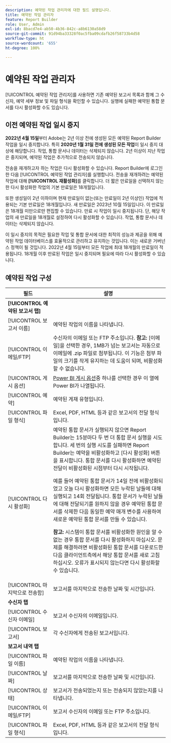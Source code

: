 ```yaml
---
description: 예약된 작업 관리자에 대한 필드 설명입니다.
title: 예약된 작업 관리자
feature: Report Builder
role: User, Admin
exl-id: 8bacd7e4-ab50-4b36-842c-a8b6130a58d9
source-git-commit: 91d94ba33328f0ac5fba09cdafb26f58733b4d58
workflow-type: ht
source-wordcount: '655'
ht-degree: 100%

---
```


# 예약된 작업 관리자

[!UICONTROL 예약된 작업 관리자]를 사용하면 기존 예약된 보고서 목록과 함께 그 수신자, 예약 세부 정보 및 파일 형식을 확인할 수 있습니다. 실행에 실패한 예약된 통합 문서를 다시 활성화할 수도 있습니다.

## 이전 예약된 작업 일시 중지

**2022년 4월 15일**&#x200B;부터 Adobe는 2년 이상 전에 생성된 모든 예약된 Report Builder 작업을 일시 중지합니다. 특히 **2020년 1월 31일 전에 생성된 모든 작업**&#x200B;이 일시 중지 대상에 해당합니다. 작업, 통합 문서나 데이터는 삭제되지 않습니다. 2년 이상이 지난 작업은 중지되며, 예약된 작업은 추가적으로 전송되지 않습니다.

전송을 재개하고자 하는 작업은 다시 활성화할 수 있습니다. Report Builder에 로그인한 다음 [!UICONTROL 예약된 작업 관리자]를 실행합니다. 전송을 재개하려는 예약된 작업에 대해 **[!UICONTROL 재활성화]**&#x200B;를 클릭합니다. 더 짧은 만료일을 선택하지 않는 한 다시 활성화한 작업의 기본 만료일은 18개월입니다.

또한 생성일이 2년 이하이며 현재 만료일이 없는(또는 만료일이 2년 이상인) 작업에 적용되는 기본 만료일은 18개월입니다. 새 만료일은 2023년 10월 15일입니다. 이 만료일은 18개월 미만으로만 편집할 수 있습니다. 만료 시 작업이 일시 중지됩니다. 단, 해당 작업의 새 만료일을 18개월로 설정하여 다시 활성화할 수 있습니다. 작업, 통합 문서나 데이터는 삭제되지 않습니다.

이 일시 중지의 목적은 필요한 작업 및 통합 문서에 대한 최적의 성능과 제공을 위해 예약된 작업 데이터베이스를 효율적으로 관리하고 유지하는 것입니다. 이는 새로운 거버넌스 정책이 될 것입니다. 2022년 4월 15일부터 모든 작업에 최대 18개월의 만료일이 적용됩니다. 18개월 이후 만료된 작업은 일시 중지되며 필요에 따라 다시 활성화할 수 있습니다.

## 예약된 작업 구성

| 필드 | 설명 |
| --- | --- |
| **[!UICONTROL 예약된 보고서 탭]** |  |
| [!UICONTROL 보고서 이름] | 예약된 작업의 이름을 나타냅니다. |
| [!UICONTROL 이메일/FTP] | 수신자의 이메일 또는 FTP 주소입니다. **참고:** [이메일]을 선택한 경우, 1MB가 넘는 보고서는 자동으로 이메일에 .zip 파일로 첨부됩니다. 이 기능은 첨부 파일의 크기를 작게 유지하는 데 도움이 되며, 비활성화할 수 없습니다. |
| [!UICONTROL 게시 옵션] | [Power BI 게시 옵션](https://experienceleague.adobe.com/docs/analytics/analyze/report-builder/publish-powerbi/power-bi.html?lang=ko-KR)중 하나를 선택한 경우 이 열에 Power BI가 나열됩니다. |
| [!UICONTROL 예약] | 예약된 게재 유형입니다. |
| [!UICONTROL 파일 형식] | Excel, PDF, HTML 등과 같은 보고서의 전달 형식입니다. |
| [!UICONTROL 다시 활성화] | 예약된 통합 문서가 실행되지 않으면 Report Builder는 15분마다 두 번 더 통합 문서 실행을 시도합니다. 세 번의 실행 시도를 실패하면 Report Builder는 예약을 비활성화하고 [다시 활성화] 버튼을 표시합니다. 통합 문서를 다시 활성화하면 예약된 전달이 비활성화된 시점부터 다시 시작됩니다.<p>예를 들어 예약된 통합 문서가 14일 전에 비활성화되었고 오늘 다시 활성화하면 모든 누락된 날들에 대해 실행되고 14회 전달됩니다. 통합 문서가 누락된 날들에 대해 전달되기를 원하지 않을 경우 예약된 통합 문서를 삭제한 다음 동일한 예약 매개 변수를 사용하여 새로운 예약된 통합 문서를 만들 수 있습니다.<p>**참고:** 시스템이 통합 문서를 비활성화한 원인을 알 수 없는 경우 통합 문서를 다시 활성화하지 마십시오. 문제를 해결하려면 비활성화된 통합 문서를 다운로드한 다음 클라이언트측에서 해당 통합 문서를 새로 고침하십시오. 오류가 표시되지 않는다면 다시 활성화할 수 있습니다. |
| [!UICONTROL 마지막으로 전송함] | 보고서를 마지막으로 전송한 날짜 및 시간입니다. |
| **수신자 탭** |  |
| [!UICONTROL 수신자 이메일] | 보고서 수신자의 이메일입니다. |
| [!UICONTROL 보고서] | 각 수신자에게 전송된 보고서입니다. |
| **보고서 내역 탭** |  |
| [!UICONTROL 파일 이름] | 예약된 작업의 이름을 나타냅니다. |
| [!UICONTROL 날짜] | 보고서를 마지막으로 전송한 날짜 및 시간입니다. |
| [!UICONTROL 상태] | 보고서가 전송되었는지 또는 전송되지 않았는지를 나타냅니다. |
| [!UICONTROL 이메일/FTP] | 보고서 수신자의 이메일 또는 FTP 주소입니다. |
| [!UICONTROL 파일 형식] | Excel, PDF, HTML 등과 같은 보고서의 전달 형식입니다. |
